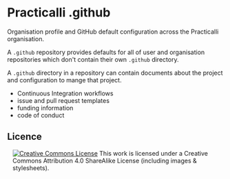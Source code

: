 # Practicalli .github

Organisation profile and GitHub default configuration across the Practicalli organisation.

A `.github` repository provides defaults for all of user and organisation repositories which don't contain their own `.github` directory.

A `.github` directory in a repository can contain documents about the project and configuration to mange that project.

- Continuous Integration workflows
- issue and pull request templates
- funding information
- code of conduct


## Licence

<div style="width:95%; margin:auto;">
  <a rel="license" href="http://creativecommons.org/licenses/by-sa/4.0/"><img alt="Creative Commons License" style="border-width:0" src="https://i.creativecommons.org/l/by-sa/4.0/88x31.png" /></a>
  This work is licensed under a Creative Commons Attribution 4.0 ShareAlike License (including images & stylesheets).
</div>

